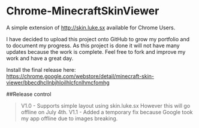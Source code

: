 Chrome-MinecraftSkinViewer
==========================

A simple extension of http://skin.luke.sx available for Chrome Users.

I have decided to upload this project onto GitHub to grow my portfolio and to document my progress. As this project is done it will not have many updates because the work is complete. 
Feel free to fork and improve my work and have a great day.

Install the final release here:
https://chrome.google.com/webstore/detail/minecraft-skin-viewer/bbecdhcllnbjhloilhlcfcnlhmcfomhg


##Release control
> V1.0 - Supports simple layout using skin.luke.sx However this will go offline on July 4th.
> V1.1 - Added a temporary fix because Google took my app offline due to images breaking.
